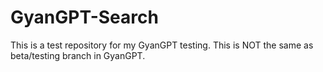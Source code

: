 # GyanGPT-Search
This is a test repository for my GyanGPT testing. This is NOT the same as beta/testing branch in GyanGPT.
